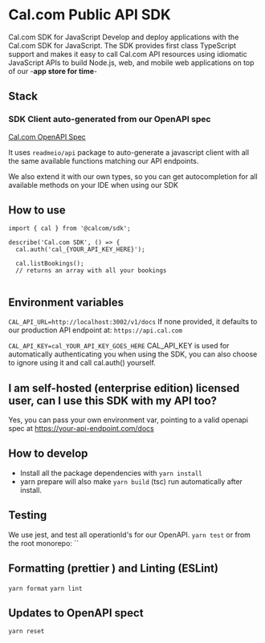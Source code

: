 # Cal.com Public API SDK

Cal.com SDK for JavaScript
Develop and deploy applications with the Cal.com SDK for JavaScript. The SDK provides first class TypeScript support and makes it easy to call Cal.com API resources using idiomatic JavaScript APIs to build Node.js, web, and mobile web applications on top of our -**app store for time**-

## Stack

### SDK Client auto-generated from our OpenAPI spec

[Cal.com OpenAPI Spec](https://api.cal.com/docs)

It uses `readmeio/api` package to auto-generate a javascript client with all the same available functions matching our API endpoints.

We also extend it with our own types, so you can get autocompletion for all available methods on your IDE when using our SDK
## How to use

```
import { cal } from '@calcom/sdk';

describe('Cal.com SDK', () => {
  cal.auth('cal_{YOUR_API_KEY_HERE}');

  cal.listBookings();
  // returns an array with all your bookings
  
```

## Environment variables

`CAL_API_URL=http://localhost:3002/v1/docs`
If none provided, it defaults to our production API endpoint at: `https://api.cal.com`

`CAL_API_KEY=cal_YOUR_API_KEY_GOES_HERE`
CAL_API_KEY is used for automatically authenticating you when using the SDK, you can also choose to ignore using it and call cal.auth() yourself.

## I am self-hosted (enterprise edition) licensed user, can I use this SDK with my API too?

Yes, you can pass your own environment var, pointing to a valid openapi spec at <https://your-api-endpoint.com/docs>

## How to develop

- Install all the package dependencies with `yarn install`
- yarn prepare will also make `yarn build` (tsc) run automatically after install.

## Testing

We use jest, and test all operationId's for our OpenAPI.
`yarn test`
or from the root monorepo:
``
## Formatting (prettier ) and Linting (ESLint)

`yarn format`
`yarn lint`

## Updates to OpenAPI spect

`yarn reset`
